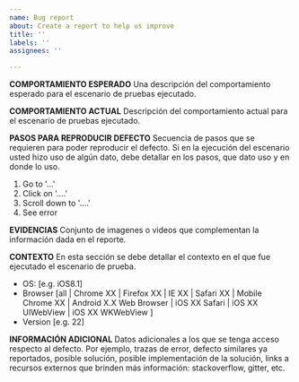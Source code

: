 ```yaml
---
name: Bug report
about: Create a report to help us improve
title: ''
labels: ''
assignees: ''

---
```


**COMPORTAMIENTO ESPERADO**
Una descripción del comportamiento esperado para el escenario de pruebas ejecutado.

**COMPORTAMIENTO ACTUAL**
Descripción del comportamiento actual para el escenario de pruebas ejecutado.

**PASOS PARA REPRODUCIR DEFECTO**
Secuencia de pasos que se requieren para poder reproducir el defecto. Si en la ejecución del escenario usted hizo uso de algún dato, debe detallar en los pasos, que dato uso y en donde lo uso.
1. Go to '...'
2. Click on '....'
3. Scroll down to '....'
4. See error

**EVIDENCIAS**
Conjunto de imagenes o videos que complementan la información dada en el reporte.

**CONTEXTO**
En esta sección se debe detallar el contexto en el que fue ejecutado el escenario de prueba.

 - OS: [e.g. iOS8.1]
 - Browser [all | Chrome XX | Firefox XX | IE XX | Safari XX | Mobile Chrome XX |  Android X.X Web Browser | iOS XX Safari | iOS XX UIWebView | iOS XX  WKWebView ]
 - Version [e.g. 22]

**INFORMACIÓN ADICIONAL**
Datos adicionales a los que se tenga acceso respecto al defecto. Por ejemplo, trazas de error, defecto similares ya reportados, posible solución, posible implementación de la solución, links a recursos externos que brinden más información: stackoverflow, gitter, etc.
